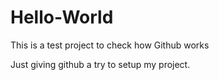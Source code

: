 # Hello-World
This is a test project to check how Github works

Just giving github a try to setup my project.
